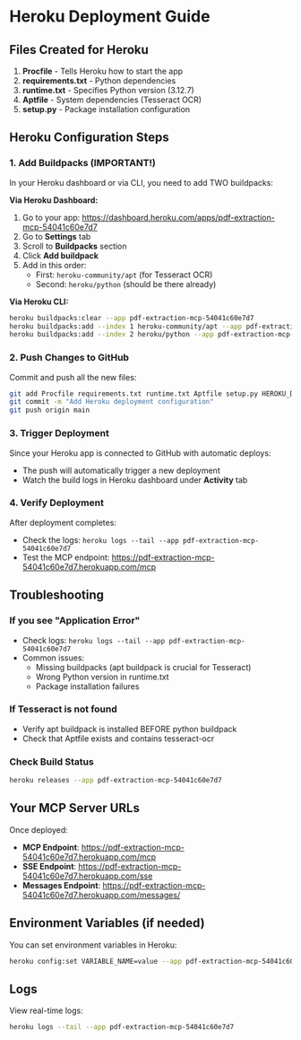 # Heroku Deployment Guide

## Files Created for Heroku

1. **Procfile** - Tells Heroku how to start the app
2. **requirements.txt** - Python dependencies
3. **runtime.txt** - Specifies Python version (3.12.7)
4. **Aptfile** - System dependencies (Tesseract OCR)
5. **setup.py** - Package installation configuration

## Heroku Configuration Steps

### 1. Add Buildpacks (IMPORTANT!)

In your Heroku dashboard or via CLI, you need to add TWO buildpacks:

**Via Heroku Dashboard:**
1. Go to your app: https://dashboard.heroku.com/apps/pdf-extraction-mcp-54041c60e7d7
2. Go to **Settings** tab
3. Scroll to **Buildpacks** section
4. Click **Add buildpack**
5. Add in this order:
   - First: `heroku-community/apt` (for Tesseract OCR)
   - Second: `heroku/python` (should be there already)

**Via Heroku CLI:**
```bash
heroku buildpacks:clear --app pdf-extraction-mcp-54041c60e7d7
heroku buildpacks:add --index 1 heroku-community/apt --app pdf-extraction-mcp-54041c60e7d7
heroku buildpacks:add --index 2 heroku/python --app pdf-extraction-mcp-54041c60e7d7
```

### 2. Push Changes to GitHub

Commit and push all the new files:
```bash
git add Procfile requirements.txt runtime.txt Aptfile setup.py HEROKU_DEPLOY.md
git commit -m "Add Heroku deployment configuration"
git push origin main
```

### 3. Trigger Deployment

Since your Heroku app is connected to GitHub with automatic deploys:
- The push will automatically trigger a new deployment
- Watch the build logs in Heroku dashboard under **Activity** tab

### 4. Verify Deployment

After deployment completes:
- Check the logs: `heroku logs --tail --app pdf-extraction-mcp-54041c60e7d7`
- Test the MCP endpoint: https://pdf-extraction-mcp-54041c60e7d7.herokuapp.com/mcp

## Troubleshooting

### If you see "Application Error"
- Check logs: `heroku logs --tail --app pdf-extraction-mcp-54041c60e7d7`
- Common issues:
  - Missing buildpacks (apt buildpack is crucial for Tesseract)
  - Wrong Python version in runtime.txt
  - Package installation failures

### If Tesseract is not found
- Verify apt buildpack is installed BEFORE python buildpack
- Check that Aptfile exists and contains tesseract-ocr

### Check Build Status
```bash
heroku releases --app pdf-extraction-mcp-54041c60e7d7
```

## Your MCP Server URLs

Once deployed:
- **MCP Endpoint**: https://pdf-extraction-mcp-54041c60e7d7.herokuapp.com/mcp
- **SSE Endpoint**: https://pdf-extraction-mcp-54041c60e7d7.herokuapp.com/sse
- **Messages Endpoint**: https://pdf-extraction-mcp-54041c60e7d7.herokuapp.com/messages/

## Environment Variables (if needed)

You can set environment variables in Heroku:
```bash
heroku config:set VARIABLE_NAME=value --app pdf-extraction-mcp-54041c60e7d7
```

## Logs

View real-time logs:
```bash
heroku logs --tail --app pdf-extraction-mcp-54041c60e7d7
```
